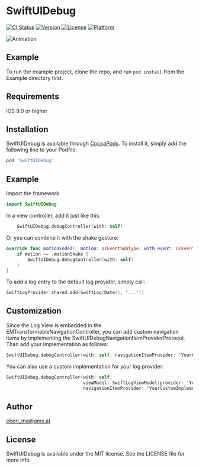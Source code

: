 # SwiftUIDebug

[![CI Status](http://img.shields.io/travis/eberl_ma@gmx.at/SwiftUIDebug.svg?style=flat)](https://travis-ci.org/eberl_ma@gmx.at/SwiftUIDebug)
[![Version](https://img.shields.io/cocoapods/v/SwiftUIDebug.svg?style=flat)](http://cocoapods.org/pods/SwiftUIDebug)
[![License](https://img.shields.io/cocoapods/l/SwiftUIDebug.svg?style=flat)](http://cocoapods.org/pods/SwiftUIDebug)
[![Platform](https://img.shields.io/cocoapods/p/SwiftUIDebug.svg?style=flat)](http://cocoapods.org/pods/SwiftUIDebug)

![Animation](https://thumbs.gfycat.com/AnyScrawnyBarnowl-size_restricted.gif)

## Example

To run the example project, clone the repo, and run `pod install` from the Example directory first.

## Requirements

iOS 9.0 or higher

## Installation

SwiftUIDebug is available through [CocoaPods](http://cocoapods.org). To install
it, simply add the following line to your Podfile:

```ruby
pod 'SwiftUIDebug'
```

## Example

Import the framework

```swift
import SwiftUIDebug
```

In a view controller, add it just like this:
```Swift
    SwiftUIDebug.debugController(with: self)
```

Or you can combine it with the shake gesture:
```Swift
override func motionEnded(_ motion: UIEventSubtype, with event: UIEvent?) {
    if motion == .motionShake {
        SwiftUIDebug.debugController(with: self)
    }
}
```

To add a log entry to the default log provider, simply call:

```Swift
SwiftLogProvider.shared.add(SwiftLog(Date(), "..."))
```

## Customization

Since the Log View is embedded in the EMTransformableNavigationController, you can add custom navigation items by implementing the SwiftUIDebugNavigationItemProviderProtocol. Than add your implementation as follows:

```Swift
SwiftUIDebug.debugController(with: self, navigationItemProvider: 'YourCustomImplementationOfSwiftUIDebugNavigationItemProviderProtocol')
```

You can also use a custom implementation for your log provider:

```Swift
SwiftUIDebug.debugController(with: self,
                             viewModel: SwiftLogViewModel(provider: 'YourCustomImplementationOfSwiftLogProviderProtocol')
                             navigationItemProvider: 'YourCustomImplementationOfSwiftUIDebugNavigationItemProviderProtocol')
```

## Author

eberl_ma@gmx.at

## License

SwiftUIDebug is available under the MIT license. See the LICENSE file for more info.

